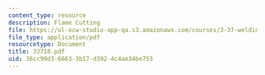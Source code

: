 ```yaml
---
content_type: resource
description: Flame Cutting
file: https://ol-ocw-studio-app-qa.s3.amazonaws.com/courses/3-37-welding-and-joining-processes-fall-2002/36cc99d366633b17d3924c4ae34be753_33718.pdf
file_type: application/pdf
resourcetype: Document
title: 33718.pdf
uid: 36cc99d3-6663-3b17-d392-4c4ae34be753
---
```

